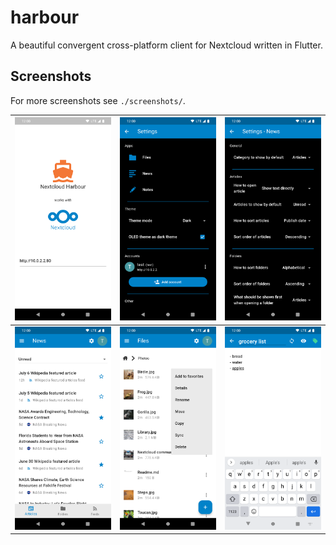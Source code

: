 # harbour

A beautiful convergent cross-platform client for Nextcloud written in Flutter.

## Screenshots

For more screenshots see `./screenshots/`.

| ![](screenshots/login_server_selection.png)    | ![](screenshots/settings_oled.png) | ![](screenshots/settings_news.png) |
|------------------------------------------------|------------------------------------|------------------------------------|
| ![](screenshots/news_articles_unread_list.png) | ![](screenshots/files_photos.png)  | ![](screenshots/notes_edit.png)    |
